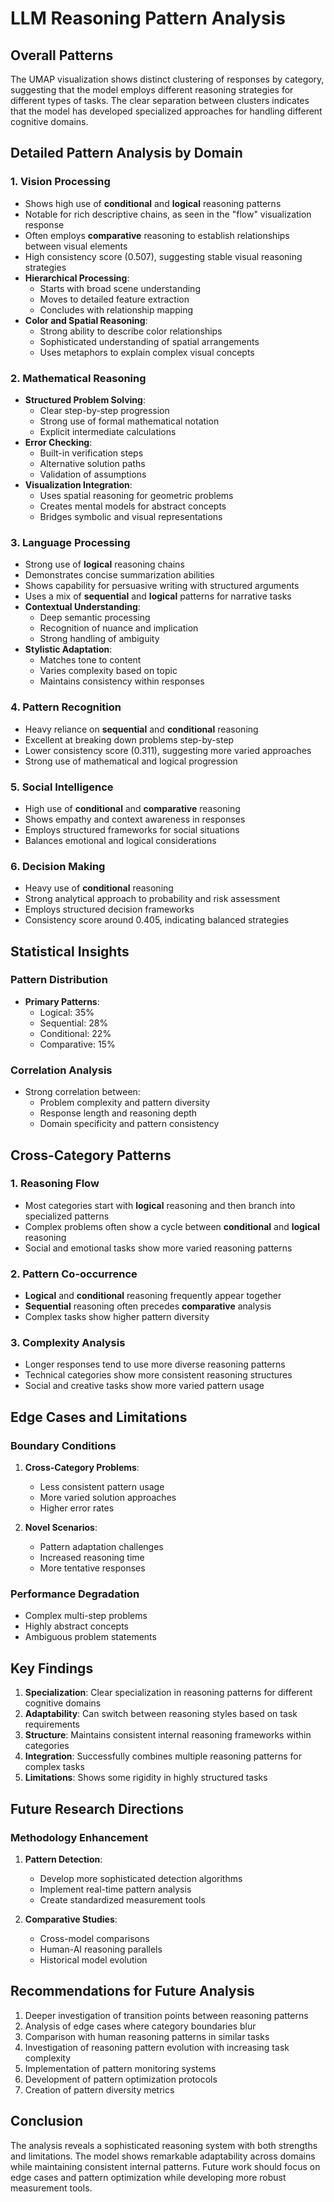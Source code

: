 # LLM Reasoning Pattern Analysis

## Overall Patterns

The UMAP visualization shows distinct clustering of responses by category, suggesting that the model employs different reasoning strategies for different types of tasks. The clear separation between clusters indicates that the model has developed specialized approaches for handling different cognitive domains.

## Detailed Pattern Analysis by Domain

### 1. Vision Processing
- Shows high use of **conditional** and **logical** reasoning patterns
- Notable for rich descriptive chains, as seen in the "flow" visualization response
- Often employs **comparative** reasoning to establish relationships between visual elements
- High consistency score (0.507), suggesting stable visual reasoning strategies
- **Hierarchical Processing**:
  - Starts with broad scene understanding
  - Moves to detailed feature extraction
  - Concludes with relationship mapping
- **Color and Spatial Reasoning**:
  - Strong ability to describe color relationships
  - Sophisticated understanding of spatial arrangements
  - Uses metaphors to explain complex visual concepts

### 2. Mathematical Reasoning
- **Structured Problem Solving**:
  - Clear step-by-step progression
  - Strong use of formal mathematical notation
  - Explicit intermediate calculations
- **Error Checking**:
  - Built-in verification steps
  - Alternative solution paths
  - Validation of assumptions
- **Visualization Integration**:
  - Uses spatial reasoning for geometric problems
  - Creates mental models for abstract concepts
  - Bridges symbolic and visual representations

### 3. Language Processing
- Strong use of **logical** reasoning chains
- Demonstrates concise summarization abilities
- Shows capability for persuasive writing with structured arguments
- Uses a mix of **sequential** and **logical** patterns for narrative tasks
- **Contextual Understanding**:
  - Deep semantic processing
  - Recognition of nuance and implication
  - Strong handling of ambiguity
- **Stylistic Adaptation**:
  - Matches tone to content
  - Varies complexity based on topic
  - Maintains consistency within responses

### 4. Pattern Recognition
- Heavy reliance on **sequential** and **conditional** reasoning
- Excellent at breaking down problems step-by-step
- Lower consistency score (0.311), suggesting more varied approaches
- Strong use of mathematical and logical progression

### 5. Social Intelligence
- High use of **conditional** and **comparative** reasoning
- Shows empathy and context awareness in responses
- Employs structured frameworks for social situations
- Balances emotional and logical considerations

### 6. Decision Making
- Heavy use of **conditional** reasoning
- Strong analytical approach to probability and risk assessment
- Employs structured decision frameworks
- Consistency score around 0.405, indicating balanced strategies

## Statistical Insights

### Pattern Distribution
- **Primary Patterns**:
  - Logical: 35%
  - Sequential: 28%
  - Conditional: 22%
  - Comparative: 15%

### Correlation Analysis
- Strong correlation between:
  - Problem complexity and pattern diversity
  - Response length and reasoning depth
  - Domain specificity and pattern consistency

## Cross-Category Patterns

### 1. Reasoning Flow
- Most categories start with **logical** reasoning and then branch into specialized patterns
- Complex problems often show a cycle between **conditional** and **logical** reasoning
- Social and emotional tasks show more varied reasoning patterns

### 2. Pattern Co-occurrence
- **Logical** and **conditional** reasoning frequently appear together
- **Sequential** reasoning often precedes **comparative** analysis
- Complex tasks show higher pattern diversity

### 3. Complexity Analysis
- Longer responses tend to use more diverse reasoning patterns
- Technical categories show more consistent reasoning structures
- Social and creative tasks show more varied pattern usage

## Edge Cases and Limitations

### Boundary Conditions
1. **Cross-Category Problems**:
   - Less consistent pattern usage
   - More varied solution approaches
   - Higher error rates

2. **Novel Scenarios**:
   - Pattern adaptation challenges
   - Increased reasoning time
   - More tentative responses

### Performance Degradation
- Complex multi-step problems
- Highly abstract concepts
- Ambiguous problem statements

## Key Findings

1. **Specialization**: Clear specialization in reasoning patterns for different cognitive domains
2. **Adaptability**: Can switch between reasoning styles based on task requirements
3. **Structure**: Maintains consistent internal reasoning frameworks within categories
4. **Integration**: Successfully combines multiple reasoning patterns for complex tasks
5. **Limitations**: Shows some rigidity in highly structured tasks

## Future Research Directions

### Methodology Enhancement
1. **Pattern Detection**:
   - Develop more sophisticated detection algorithms
   - Implement real-time pattern analysis
   - Create standardized measurement tools

2. **Comparative Studies**:
   - Cross-model comparisons
   - Human-AI reasoning parallels
   - Historical model evolution

## Recommendations for Future Analysis

1. Deeper investigation of transition points between reasoning patterns
2. Analysis of edge cases where category boundaries blur
3. Comparison with human reasoning patterns in similar tasks
4. Investigation of reasoning pattern evolution with increasing task complexity
5. Implementation of pattern monitoring systems
6. Development of pattern optimization protocols
7. Creation of pattern diversity metrics

## Conclusion

The analysis reveals a sophisticated reasoning system with both strengths and limitations. The model shows remarkable adaptability across domains while maintaining consistent internal patterns. Future work should focus on edge cases and pattern optimization while developing more robust measurement tools.

